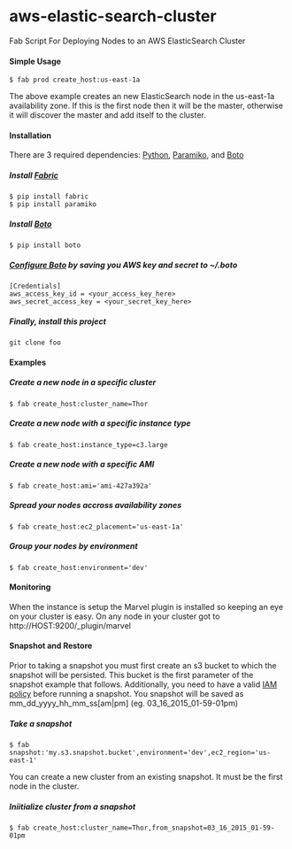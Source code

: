 # aws-elastic-search-cluster
Fab Script For Deploying Nodes to an AWS ElasticSearch Cluster

#### Simple Usage
```$ fab prod create_host:us-east-1a```

The above example creates an new ElasticSearch node in the us-east-1a availability zone. If this is the first node then it will be the master, otherwise it will discover the master and add itself to the cluster.

#### Installation
There are 3 required dependencies: [Python](https://www.python.org/downloads/), [Paramiko](http://paramiko-www.readthedocs.org/en/latest/installing.html), and [Boto](https://github.com/boto/boto#installation)
##### Install [Fabric](http://www.fabfile.org/installing.html)
```
$ pip install fabric
$ pip install paramiko
```

##### Install [Boto](https://github.com/boto/boto#installation)
```$ pip install boto```

##### [Configure Boto](http://docs.pythonboto.org/en/latest/boto_config_tut.html) by saving you AWS key and secret to ~/.boto
```
[Credentials]
aws_access_key_id = <your_access_key_here>
aws_secret_access_key = <your_secret_key_here>
```

##### Finally, install this project
```git clone foo```

#### Examples
##### Create a new node in a specific cluster
```$ fab create_host:cluster_name=Thor```
##### Create a new node with a specific instance type
```$ fab create_host:instance_type=c3.large```
##### Create a new node with a specific AMI
```$ fab create_host:ami='ami-427a392a'```
##### Spread your nodes accross availability zones
```$ fab create_host:ec2_placement='us-east-1a'```
##### Group your nodes by environment
```$ fab create_host:environment='dev'```

#### Monitoring
When the instance is setup the Marvel plugin is installed so keeping an eye on your cluster is easy. On any node in your cluster got to http://HOST:9200/_plugin/marvel

#### Snapshot and Restore
Prior to taking a snapshot you must first create an s3 bucket to which the snapshot will be persisted. This bucket is the first parameter of the snapshot example that follows. Additionally, you need to have a valid [IAM policy](https://github.com/elastic/elasticsearch-cloud-aws#recommended-s3-permissions) before running a snapshot. You snapshot will be saved as mm_dd_yyyy_hh_mm_ss\[am|pm\] (eg. 03_16_2015_01-59-01pm)
##### Take a snapshot 
```$ fab snapshot:'my.s3.snapshot.bucket',environment='dev',ec2_region='us-east-1'```

You can create a new cluster from an existing snapshot. It must be the first node in the cluster.
##### Iniitialize cluster from a snapshot
```$ fab create_host:cluster_name=Thor,from_snapshot=03_16_2015_01-59-01pm```
